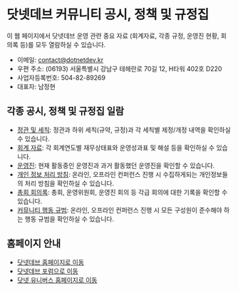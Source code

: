# 닷넷데브 커뮤니티 공시, 정책 및 규정집

이 웹 페이지에서 닷넷데브 운영 관련 중요 자료 (회계자료, 각종 규정, 운영진 현황, 회의록 등)를 모두 열람하실 수 있습니다.

- 이메일: [contact@dotnetdev.kr](mailto:contact@dotnetdev.kr)
- 우편 주소: (06193) 서울특별시 강남구 테헤란로 70길 12, H타워 402호 D220
- 사업자등록번호: 504-82-89269
- 대표자: 남정현

## 각종 공시, 정책 및 규정집 일람

- [정관 및 세칙](../legal/): 정관과 하위 세칙(규약, 규정)과 각 세칙별 제정/개정 내역을 확인하실 수 있습니다.
- [회계 자료](../finance/): 각 회계연도별 재무상태표와 운영성과표 및 해설 등을 확인하실 수 있습니다.
- [운영진](../organizers): 현재 활동중인 운영진과 과거 활동했던 운영진을 확인할 수 있습니다.
- [개인 정보 처리 방침](../privacy/): 온라인, 오프라인 컨퍼런스 진행 시 수집하게되는 개인정보들의 처리 방침을 확인하실 수 있습니다.
- [총회 회의록](../meetings/): 총회, 운영위원회, 운영진 회의 등 각급 회의에 대한 기록을 확인할 수 있습니다.
- [커뮤니티 행동 규범](../coc/): 온라인, 오프라인 컨퍼런스 진행 시 모든 구성원이 준수해야 하는 행동 규범을 확인하실 수 있습니다.

## 홈페이지 안내

- [닷넷데브 홈페이지로 이동](https://dotnetdev.kr/)
- [닷넷데브 포럼으로 이동](https://forum.dotnetdev.kr/)
- [닷넷 유니버스 홈페이지로 이동](https://dotnetuniverse.kr/)

